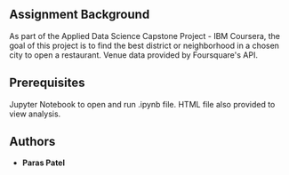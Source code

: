 ## Assignment Background

As part of the Applied Data Science Capstone Project - IBM Coursera, the goal of this project is to find the best district or neighborhood in a chosen city to open a restaurant. Venue data provided by Foursquare's API. 

## Prerequisites 

Jupyter Notebook to open and run .ipynb file. HTML file also provided to view analysis.

## Authors

* **Paras Patel**
